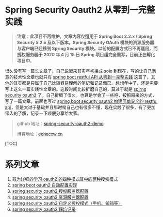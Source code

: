 # Spring Security Oauth2 从零到一完整实践

> **注意：此项目不再维护，文章内容仅适用于 Spring Boot 2.2.x / Spirng Security 5.2.x 及以下版本。Spring Security OAuth 模块的资源服务器与客户端已迁移到 Spring Security 模块。以前的配置方式已不再适用，而授权服务器于 2020 年 4 月 15 日 Spring 项目组完全重写，目前正在孵化项目中**。

很久没有写一篇长文章了，自己说起来其实年初换成 solo 到现在，写的让自己满意的技术性文章也就只有 [spring boot restful API 从零到一完整实践](https://echocow.cn/articles/2019/01/05/1546684795983.html) 这篇了，其他的其实都是只属于自己比较容易理解的笔记和记录而已。想想年中了，还是需要写上这么一篇实践性文章的。这段时间比较折磨自己的，莫过于就是 [spirng security oauth2](https://spring.io/projects/spring-security-oauth) 了，自己折腾了很久，也算是学会了一些吧，按照原来的方式，写了一篇文章。前面也写过 [spring boot security oauth2  构建简单安全的 restful api](https://echocow.cn/articles/2019/01/22/1548148450889.html)，但是太过于基础并且那时候自己也有很多不懂，现在实践了很多，有了更加深入的了解，记录一下顺便分享给大家。

> github 地址：[spring-security-oauth2-demo](https://github.com/lizhongyue248/spring-security-oauth2-demo)
>
> 博客地址：[echocow.cn](https://echocow.cn)


[TOC]

# 系列文章

1. [较为详细的学习 oauth2 的四种模式其中的两种授权模式](https://echocow.cn/articles/2019/07/14/1563082088646.html)
2. [spring boot oauth2 自动配置实现](https://echocow.cn/articles/2019/07/14/1563082247386.html)
3. [spring security oauth2 授权服务器配置](https://echocow.cn/articles/2019/07/14/1563096109754.html)
4. [spring security oauth2 资源服务器配置](https://echocow.cn/articles/2019/07/20/1563611848587.html)
5. [spring security oauth2 自定义授权模式（手机、邮箱等）](https://echocow.cn/articles/2019/07/30/1564498598952.html)
6. [spring security oauth2 踩坑记录](https://echocow.cn/articles/2020/01/20/1579503807596.html)
